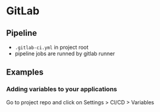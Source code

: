 # GitLab

## Pipeline
- `.gitlab-ci.yml` in project root
- pipeline jobs are runned by gitlab runner





## Examples

### Adding variables to your applications
Go to project repo and click on Settings > CI/CD > Variables
